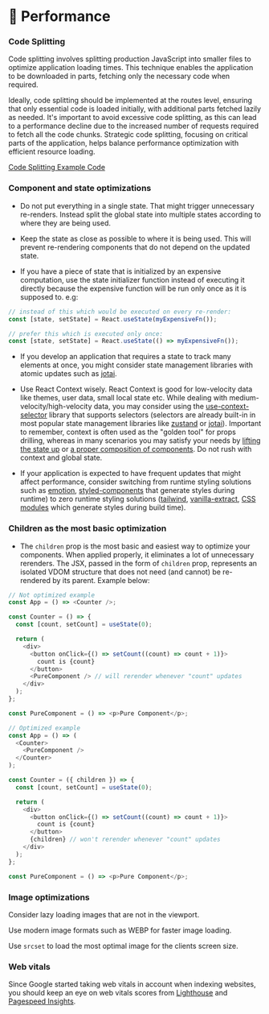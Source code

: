 # 🚄 Performance

### Code Splitting

Code splitting involves splitting production JavaScript into smaller files to optimize application loading times. This technique enables the application to be downloaded in parts, fetching only the necessary code when required.

Ideally, code splitting should be implemented at the routes level, ensuring that only essential code is loaded initially, with additional parts fetched lazily as needed. It's important to avoid excessive code splitting, as this can lead to a performance decline due to the increased number of requests required to fetch all the code chunks. Strategic code splitting, focusing on critical parts of the application, helps balance performance optimization with efficient resource loading.

[Code Splitting Example Code](../src/app/routes/index.tsx)

### Component and state optimizations

- Do not put everything in a single state. That might trigger unnecessary re-renders. Instead split the global state into multiple states according to where they are being used.

- Keep the state as close as possible to where it is being used. This will prevent re-rendering components that do not depend on the updated state.

- If you have a piece of state that is initialized by an expensive computation, use the state initializer function instead of executing it directly because the expensive function will be run only once as it is supposed to. e.g:

```javascript
// instead of this which would be executed on every re-render:
const [state, setState] = React.useState(myExpensiveFn());

// prefer this which is executed only once:
const [state, setState] = React.useState(() => myExpensiveFn());
```

- If you develop an application that requires a state to track many elements at once, you might consider state management libraries with atomic updates such as [jotai](https://jotai.pmnd.rs/).

- Use React Context wisely. React Context is good for low-velocity data like themes, user data, small local state etc. While dealing with medium-velocity/high-velocity data, you may consider using the [use-context-selector](https://github.com/dai-shi/use-context-selector) library that supports selectors (selectors are already built-in in most popular state management libraries like [zustand](https://docs.pmnd.rs/zustand/getting-started/introduction) or [jotai](https://jotai.org/)). Important to remember, context is often used as the "golden tool" for props drilling, whereas in many scenarios you may satisfy your needs by [lifting the state up](https://react.dev/learn/sharing-state-between-components#lifting-state-up-by-example) or [a proper composition of components](https://react.dev/learn/passing-data-deeply-with-context#before-you-use-context). Do not rush with context and global state.

- If your application is expected to have frequent updates that might affect performance, consider switching from runtime styling solutions such as [emotion](https://emotion.sh/docs/introduction), [styled-components](https://styled-components.com/) that generate styles during runtime) to zero runtime styling solutions ([tailwind](https://tailwindcss.com/), [vanilla-extract](https://github.com/seek-oss/vanilla-extract), [CSS modules](https://github.com/css-modules/css-modules) which generate styles during build time).

### Children as the most basic optimization

- The `children` prop is the most basic and easiest way to optimize your components. When applied properly, it eliminates a lot of unnecessary rerenders. The JSX, passed in the form of `children` prop, represents an isolated VDOM structure that does not need (and cannot) be re-rendered by its parent. Example below:

```javascript
// Not optimized example
const App = () => <Counter />;

const Counter = () => {
  const [count, setCount] = useState(0);

  return (
    <div>
      <button onClick={() => setCount((count) => count + 1)}>
        count is {count}
      </button>
      <PureComponent /> // will rerender whenever "count" updates
    </div>
  );
};

const PureComponent = () => <p>Pure Component</p>;

// Optimized example
const App = () => (
  <Counter>
    <PureComponent />
  </Counter>
);

const Counter = ({ children }) => {
  const [count, setCount] = useState(0);

  return (
    <div>
      <button onClick={() => setCount((count) => count + 1)}>
        count is {count}
      </button>
      {children} // won't rerender whenever "count" updates
    </div>
  );
};

const PureComponent = () => <p>Pure Component</p>;
```

### Image optimizations

Consider lazy loading images that are not in the viewport.

Use modern image formats such as WEBP for faster image loading.

Use `srcset` to load the most optimal image for the clients screen size.

### Web vitals

Since Google started taking web vitals in account when indexing websites, you should keep an eye on web vitals scores from [Lighthouse](https://web.dev/measure/) and [Pagespeed Insights](https://pagespeed.web.dev/).
